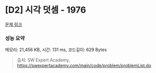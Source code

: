 # [D2] 시각 덧셈 - 1976 

[문제 링크](https://swexpertacademy.com/main/code/problem/problemDetail.do?contestProbId=AV5PttaaAZIDFAUq) 

### 성능 요약

메모리: 21,456 KB, 시간: 131 ms, 코드길이: 629 Bytes



> 출처: SW Expert Academy, https://swexpertacademy.com/main/code/problem/problemList.do